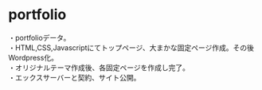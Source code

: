# portfolio
・portfolioデータ。<br>
・HTML,CSS,Javascriptにてトップページ、大まかな固定ページ作成。その後Wordpress化。<br>
・オリジナルテーマ作成後、各固定ページを作成し完了。<br>
・エックスサーバーと契約、サイト公開。

